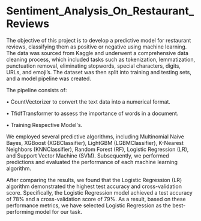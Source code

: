 # Sentiment_Analysis_On_Restaurant_Reviews

The objective of this project is to develop a predictive model for restaurant reviews, classifying them as positive or negative using machine learning. The data was sourced from Kaggle and underwent a comprehensive data cleaning process, which included tasks such as tokenization, lemmatization, punctuation removal, eliminating stopwords, special characters, digits, URLs, and emoji’s. The dataset was then split into training and testing sets, and a model pipeline was created.

The pipeline consists of:

•	CountVectorizer to convert the text data into a numerical format.

•	TfidfTransformer to assess the importance of words in a document.

•	Training Respective Model's.

We employed several predictive algorithms, including Multinomial Naive Bayes, XGBoost (XGBClassifier), LightGBM (LGBMClassifier), K-Nearest Neighbors (KNNClassifier), Random Forest (RF), Logistic Regression (LR), and Support Vector Machine (SVM). Subsequently, we performed predictions and evaluated the performance of each machine learning algorithm.

After comparing the results, we found that the Logistic Regression (LR) algorithm demonstrated the highest test accuracy and cross-validation score. Specifically, the Logistic Regression model achieved a test accuracy of 78% and a cross-validation score of 79%. As a result, based on these performance metrics, we have selected Logistic Regression as the best-performing model for our task.
